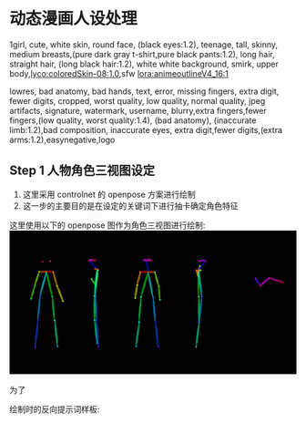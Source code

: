 # 动态漫画人设处理
1girl, cute, white skin, round face, (black eyes:1.2), teenage, tall, skinny, medium breasts,(pure dark gray t-shirt,pure black pants:1.2), long hair, straight hair, (long black hair:1.2), white white background, smirk, upper body,<lyco:coloredSkin-08:1.0>,sfw <lora:animeoutlineV4_16:1>

lowres, bad anatomy, bad hands, text, error, missing fingers, extra digit, fewer digits, cropped, worst quality, low quality, normal quality, jpeg artifacts, signature, watermark, username, blurry,extra fingers,fewer fingers,(low quality, worst quality:1.4), (bad anatomy), (inaccurate limb:1.2),bad composition, inaccurate eyes, extra digit,fewer digits,(extra arms:1.2),easynegative,logo

## Step 1 人物角色三视图设定
1. 这里采用 controlnet 的 openpose 方案进行绘制  
1. 这一步的主要目的是在设定的关键词下进行抽卡确定角色特征  

这里使用以下的 openpose 图作为角色三视图进行绘制:  
![imgs/role-design](/imgs/role-design.png)  

为了


绘制时的反向提示词样板:
